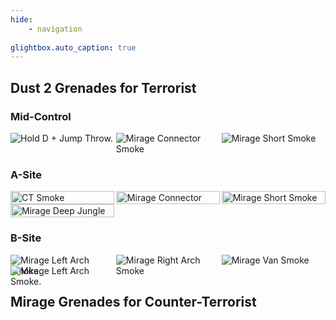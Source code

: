 ```yaml
---
hide:
    - navigation
    
glightbox.auto_caption: true
---
```


## Dust 2 Grenades for Terrorist

### Mid-Control

<div style="display: flex; flex-wrap: wrap; justify-content: space-between;">
    <div style="position: relative; display: inline-block; width: 33%;">
        <img src="../../assets/img/mirage_window_ep_edited.png" alt="Hold D + Jump Throw." style="position: absolute; top: 0; left: 0; opacity: 100;">
        <img src="../../assets/img/mirage_window_full.png" alt="Hold D + Jump Throw." style="position: relative; z-index: 1; opacity: 0;">
    </div>
    <div style="position: relative; display: inline-block; width: 33%;">
        <img src="../../assets/img/mirage_connector_ep_edited.png" alt="Mirage Connector Smoke" style="position: absolute; top: 0; left: 0; opacity: 100;">
        <img src="../../assets/img/mirage_connector_full.png" alt="Hold crouch + Jump Throw" style="position: relative; z-index: 1; opacity: 0;">
    </div>
    <div style="position: relative; display: inline-block; width: 33%;">
        <img src="../../assets/img/mirage_short_ep_edited.png" alt="Mirage Short Smoke" style="position: absolute; top: 0; left: 0; opacity: 100;">
        <img src="../../assets/img/mirage_short_full.png" alt="Jump Throw" style="position: relative; z-index: 1; opacity: 0;">
    </div>
</div>

### A-Site

<div style="display: flex; flex-wrap: wrap; justify-content: space-between;">
    <div style="position: relative; display: inline-block; width: 33%;">
        <img src="../../assets/img/mirage_ct_ep_edited.png" alt="CT Smoke" style="width: 100%; position: absolute; top: 0; left: 0; opacity: 100;">
        <img src="../../assets/img/mirage_ct_full.png" alt="Jump Throw" style="width: 100%; position: relative; z-index: 1; opacity: 0;">
    </div>
    <div style="position: relative; display: inline-block; width: 33%;">
        <img src="../../assets/img/mirage_stairs_ep_edited.png" alt="Mirage Connector Smoke" style="width: 100%; position: absolute; top: 0; left: 0; opacity: 100;">
        <img src="../../assets/img/mirage_stairs_full.png" alt="Regular Throw" style="width: 100%; position: relative; z-index: 1; opacity: 0;">
    </div>
    <div style="position: relative; display: inline-block; width: 33%;">
        <img src="../../assets/img/mirage_jungle_ep_edited.png" alt="Mirage Short Smoke" style="width: 100%; position: absolute; top: 0; left: 0; opacity: 100;">
        <img src="../../assets/img/mirage_jungle_full.png" alt="Regular Throw" style="width: 100%; position: relative; z-index: 1; opacity: 0;">
    </div>
    <div style="position: relative; display: inline-block; width: 33%;">
        <img src="../../assets/img/mirage_deepjungle_ep.png" alt="Mirage Deep Jungle Smoke." style="width: 100%; position: absolute; top: 0; left: 0; opacity: 100;">
        <img src="../../assets/img/mirage_deepjungle_full.png" alt="W + Jump Throw" style="width: 100%; position: relative; z-index: 1; opacity: 0;">
    </div>
</div>


### B-Site

<div style="display: flex; flex-wrap: wrap; justify-content: space-between;">
    <div style="position: relative; display: inline-block; width: 33%;">
        <img src="../../assets/img/mirage_leftarch_ep.png" alt="Mirage Left Arch Smoke." style="position: absolute; top: 0; left: 0; opacity: 100;">
        <img src="../../assets/img/mirage_leftarch_full.png" alt="Jump Throw." style="position: relative; z-index: 1; opacity: 0;">
    </div>
    <div style="position: relative; display: inline-block; width: 33%;">
        <img src="../../assets/img/mirage_rightarch_ep.png" alt="Mirage Right Arch Smoke" style="position: absolute; top: 0; left: 0; opacity: 100;">
        <img src="../../assets/img/mirage_rightarch_full.png" alt="Regular Throw" style="position: relative; z-index: 1; opacity: 0;">
    </div>
    <div style="position: relative; display: inline-block; width: 33%;">
        <img src="../../assets/img/mirage_van_ep.png" alt="Mirage Van Smoke" style="position: absolute; top: 0; left: 0; opacity: 100;">
        <img src="../../assets/img/mirage_van_full.png" alt="Jump Throw" style="position: relative; z-index: 1; opacity: 0;">
    </div>
    <div style="position: relative; display: inline-block; width: 33%;">
        <img src="../../assets/img/mirage_marketwindow_ep.png" alt="Mirage Left Arch Smoke." style="position: absolute; top: 0; left: 0; opacity: 100;">
        <img src="../../assets/img/mirage_marketwindow_full.png" alt="Jump Throw." style="position: relative; z-index: 1; opacity: 0;">
    </div>
</div>

## Mirage Grenades for Counter-Terrorist

